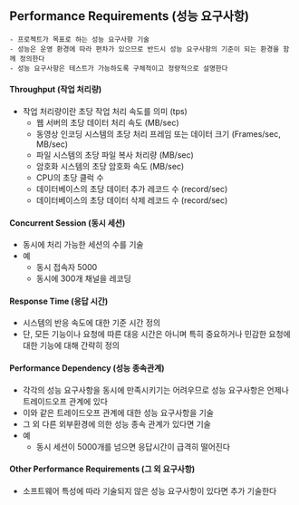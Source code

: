 ## Performance Requirements (성능 요구사항)

```
- 프로젝트가 목표로 하는 성능 요구사항 기술
- 성능은 운영 환경에 따라 편차가 있으므로 반드시 성능 요구사항의 기준이 되는 환경을 함께 정의한다
- 성능 요구사항은 테스트가 가능하도록 구체적이고 정량적으로 설명한다
```

#### Throughput (작업 처리량)
- 작업 처리량이란 초당 작업 처리 속도를 의미 (tps)
  - 웹 서버의 초당 데이터 처리 속도 (MB/sec)
  - 동영상 인코딩 시스템의 초당 처리 프레임 또는 데이터 크기 (Frames/sec, MB/sec)
  - 파일 시스템의 초당 파일 복사 처리량 (MB/sec)
  - 암호화 시스템의 초당 암호화 속도 (MB/sec)
  - CPU의 초당 클럭 수
  - 데이터베이스의 초당 데이터 추가 레코드 수 (record/sec)
  - 데이터베이스의 초당 데이터 삭제 레코드 수 (record/sec)

#### Concurrent Session (동시 세션)
- 동시에 처리 가능한 세션의 수를 기술
- 예
  - 동시 접속자 5000
  - 동시에 300개 채널을 레코딩

#### Response Time (응답 시간)
- 시스템의 반응 속도에 대한 기준 시간 정의
- 단, 모든 기능이나 요청에 따른 대응 시간은 아니며 특히 중요하거나 민감한 요청에 대한 기능에 대해 간략히 정의


#### Performance Dependency (성능 종속관계)
- 각각의 성능 요구사항을 동시에 만족시키기는 어려우므로 성능 요구사항은 언제나 트레이드오프 관계에 있다
- 이와 같은 트레이드오프 관계에 대한 성능 요구사항을 기술
- 그 외 다른 외부환경에 의한 성능 종속 관계가 있다면 기술
- 예
  - 동시 세션이 5000개를 넘으면 응답시간이 급격히 떨어진다

#### Other Performance Requirements (그 외 요구사항)
- 소프트웨어 특성에 따라 기술되지 않은 성능 요구사항이 있다면 추가 기술한다





